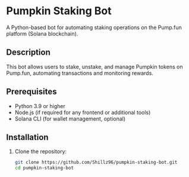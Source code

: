 # Pumpkin Staking Bot

A Python-based bot for automating staking operations on the Pump.fun platform (Solana blockchain).

## Description
This bot allows users to stake, unstake, and manage Pumpkin tokens on Pump.fun, automating transactions and monitoring rewards.

## Prerequisites
- Python 3.9 or higher
- Node.js (if required for any frontend or additional tools)
- Solana CLI (for wallet management, optional)

## Installation

1. Clone the repository:
   ```bash
   git clone https://github.com/Shillz96/pumpkin-staking-bot.git
   cd pumpkin-staking-bot